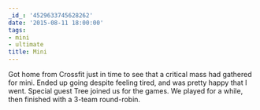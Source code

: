 ```yaml
---
_id_: '4529633745628262'
date: '2015-08-11 18:00:00'
tags:
- mini
- ultimate
title: Mini
---
```


Got home from Crossfit just in time to see that a critical mass had gathered for mini. Ended up going despite feeling tired, and was pretty happy that I went. Special guest Tree joined us for the games. We played for a while, then finished with a 3-team round-robin.
